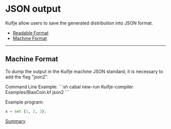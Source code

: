 # JSON output

Kuifje allow users to save the generated distribution into JSON format.

- [Readable Format](#readable-format)
- [Machine Format](#machine-format)

---

## Machine Format

To dump the output in the Kuifje machine JSON standard, it is necessary to add the flag "json2".

Command Line Example:
´´´sh
cabal new-run Kuifje-compiler Examples/BiasCoin.kf json2
´´´

Example program:
```python
x = set {1, 2, 3};
```

[Summary](https://github.com/gleisonsdm/Kuifje-Documentation)

